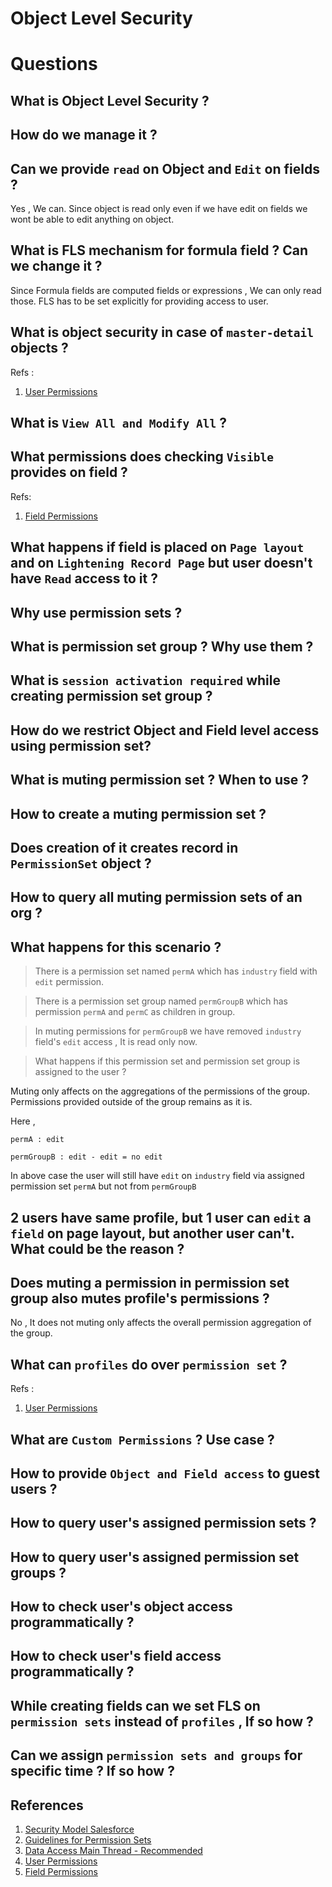 # Object Level Security

# Questions

## What is Object Level Security ?
## How do we manage it ?
## Can we provide `read` on Object and `Edit` on fields ?
Yes , We can. Since object is read only even if we have edit on fields we wont be able to edit anything on object.
## What is FLS mechanism for formula field ? Can we change it ?
Since Formula fields are computed fields or expressions , We can only read those. FLS has to be set explicitly for providing access to user. 
## What is object security in case of `master-detail` objects ?
Refs : 
1. [User Permissions](https://help.salesforce.com/s/articleView?id=sf.permissions_about_users_access.htm&type=5)

## What is `View All and Modify All` ?
## What permissions does checking `Visible` provides on field ?
Refs: 
1. [Field Permissions](https://help.salesforce.com/s/articleView?id=sf.users_profiles_field_perms.htm&type=5)

## What happens if field is placed on `Page layout` and on `Lightening Record Page` but user doesn't have `Read` access to it ?

## Why use permission sets ?
## What is permission set group ? Why use them ?
## What is `session activation required` while creating permission set group ?
## How do we restrict Object and Field level access using permission set?
## What is muting permission set ? When to use ?
## How to create a muting permission set ?
## Does creation of it creates record in `PermissionSet` object ? 

## How to query all muting permission sets of an org ?

## What happens for this scenario ?

>    There is a permission set named `permA` which has `industry` field with `edit` permission.

>There is a permission set group named `permGroupB` which has permission `permA` and `permC` as children in group.

>In muting permissions for `permGroupB` we have removed `industry` field's `edit` access , It is read only now.

>What happens if this permission set and permission set group is assigned to the user ? 

Muting only affects on the aggregations of the permissions of the group.
Permissions provided outside of the group remains as it is.

Here ,

`permA : edit`

`permGroupB : edit - edit = no edit`

In above case the user will still have `edit` on `industry` field via assigned permission set `permA` but not from `permGroupB`

## 2 users have same profile, but 1 user can `edit` a `field` on page layout, but another user can't. What could be the reason ?

## Does muting a permission in permission set group also mutes profile's permissions ?

No , It does not muting only affects the overall permission aggregation of the group. 

## What can `profiles` do over `permission set` ?
Refs : 
1. [User Permissions](https://help.salesforce.com/s/articleView?id=sf.permissions_about_users_access.htm&type=5)

## What are `Custom Permissions` ? Use case ?

## How to provide `Object and Field access` to guest users ? 

## How to query user's assigned permission sets ?

## How to query user's assigned permission set groups ?

## How to check user's object access programmatically ?

## How to check user's field access programmatically ?

## While creating fields can we set FLS on `permission sets` instead of `profiles` , If so how ?

## Can we assign `permission sets and groups` for specific time ? If so how ? 

## References
1. [Security Model Salesforce](https://developer.salesforce.com/blogs/developer-relations/2017/04/salesforce-data-security-model-explained-visually)
1. [Guidelines for Permission Sets](https://help.salesforce.com/s/articleView?id=sf.perm_sets_best_practices.htm&type=5)
1. [Data Access Main Thread - Recommended](https://help.salesforce.com/s/articleView?id=sf.security_data_access_mgmt.htm&type=5)
1. [User Permissions](https://help.salesforce.com/s/articleView?id=sf.permissions_about_users_access.htm&type=5)
1. [Field Permissions](https://help.salesforce.com/s/articleView?id=sf.users_profiles_field_perms.htm&type=5)
